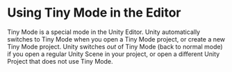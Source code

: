 # Using Tiny Mode in the Editor

Tiny Mode is a special mode in the Unity Editor. Unity automatically switches to Tiny Mode when you open a Tiny Mode project, or create a new Tiny Mode project. Unity switches _out_ of Tiny Mode (back to normal mode) if you open a regular Unity Scene in your project, or open a different Unity Project that does not use Tiny Mode.


